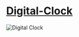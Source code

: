 # [Digital-Clock](https://magicickey.github.io/Digital-Clock/)
  
![Digital Clock](https://user-images.githubusercontent.com/53931942/123280100-1c960780-d526-11eb-86a3-acc052ee39f9.jpg)
